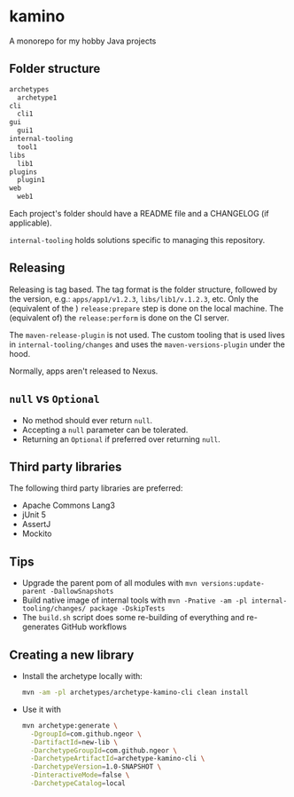 # kamino

A monorepo for my hobby Java projects

## Folder structure

```txt
archetypes
  archetype1
cli
  cli1
gui
  gui1    
internal-tooling
  tool1
libs
  lib1
plugins
  plugin1
web
  web1  
```

Each project's folder should have a README file and a CHANGELOG (if applicable).

`internal-tooling` holds solutions specific to managing this repository.

## Releasing

Releasing is tag based. The tag format is the folder structure,
followed by the version, e.g.: `apps/app1/v1.2.3`, `libs/lib1/v.1.2.3`, etc.
Only the (equivalent of the ) `release:prepare` step is done on the local machine.
The (equivalent of) the `release:perform` is done on the CI server.

The `maven-release-plugin` is not used. The custom tooling that is used
lives in `internal-tooling/changes` and uses the `maven-versions-plugin`
under the hood.

Normally, apps aren't released to Nexus.

## `null` vs `Optional`

- No method should ever return `null`.
- Accepting a `null` parameter can be tolerated.
- Returning an `Optional` if preferred over returning `null`.

## Third party libraries

The following third party libraries are preferred:

- Apache Commons Lang3
- jUnit 5
- AssertJ
- Mockito

## Tips

- Upgrade the parent pom of all modules with `mvn versions:update-parent -DallowSnapshots`
- Build native image of internal tools with `mvn -Pnative -am -pl internal-tooling/changes/ package -DskipTests`
- The `build.sh` script does some re-building of everything and re-generates GitHub workflows

## Creating a new library

- Install the archetype locally with:
  ```sh
  mvn -am -pl archetypes/archetype-kamino-cli clean install
  ```
  
- Use it with
  ```sh
  mvn archetype:generate \
    -DgroupId=com.github.ngeor \
    -DartifactId=new-lib \
    -DarchetypeGroupId=com.github.ngeor \
    -DarchetypeArtifactId=archetype-kamino-cli \
    -DarchetypeVersion=1.0-SNAPSHOT \
    -DinteractiveMode=false \
    -DarchetypeCatalog=local
  ```

